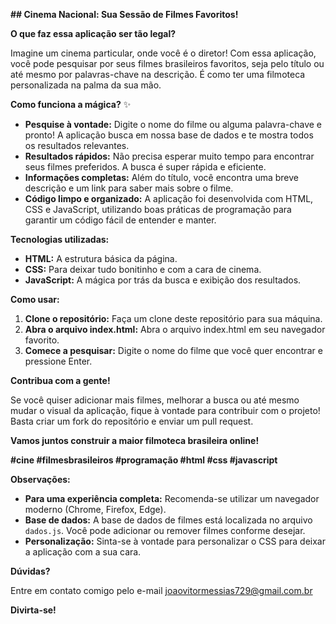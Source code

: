 **## Cinema Nacional: Sua Sessão de Filmes Favoritos!** 

**O que faz essa aplicação ser tão legal?**

Imagine um cinema particular, onde você é o diretor! Com essa aplicação, você pode pesquisar por seus filmes brasileiros favoritos, seja pelo título ou até mesmo por palavras-chave na descrição. É como ter uma filmoteca personalizada na palma da sua mão. 

**Como funciona a mágica?** ✨

* **Pesquise à vontade:** Digite o nome do filme ou alguma palavra-chave e pronto! A aplicação busca em nossa base de dados e te mostra todos os resultados relevantes.
* **Resultados rápidos:** Não precisa esperar muito tempo para encontrar seus filmes preferidos. A busca é super rápida e eficiente.
* **Informações completas:** Além do título, você encontra uma breve descrição e um link para saber mais sobre o filme.
* **Código limpo e organizado:** A aplicação foi desenvolvida com HTML, CSS e JavaScript, utilizando boas práticas de programação para garantir um código fácil de entender e manter.

**Tecnologias utilizadas:**

* **HTML:** A estrutura básica da página.
* **CSS:** Para deixar tudo bonitinho e com a cara de cinema.
* **JavaScript:** A mágica por trás da busca e exibição dos resultados.

**Como usar:**

1. **Clone o repositório:** Faça um clone deste repositório para sua máquina.
2. **Abra o arquivo index.html:** Abra o arquivo index.html em seu navegador favorito.
3. **Comece a pesquisar:** Digite o nome do filme que você quer encontrar e pressione Enter.

**Contribua com a gente!**

Se você quiser adicionar mais filmes, melhorar a busca ou até mesmo mudar o visual da aplicação, fique à vontade para contribuir com o projeto! Basta criar um fork do repositório e enviar um pull request.

**Vamos juntos construir a maior filmoteca brasileira online!** 

**#cine #filmesbrasileiros #programação #html #css #javascript**

**Observações:**

* **Para uma experiência completa:** Recomenda-se utilizar um navegador moderno (Chrome, Firefox, Edge).
* **Base de dados:** A base de dados de filmes está localizada no arquivo `dados.js`. Você pode adicionar ou remover filmes conforme desejar.
* **Personalização:** Sinta-se à vontade para personalizar o CSS para deixar a aplicação com a sua cara.

**Dúvidas?** 

Entre em contato comigo pelo e-mail joaovitormessias729@gmail.com.br

**Divirta-se!**
